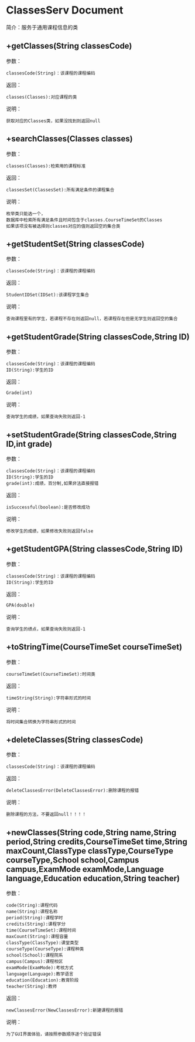# ClassesServ Document

简介：服务于通用课程信息的类

## +getClasses(String classesCode)

参数：

    classesCode(String)：该课程的课程编码

返回：

    classes(Classes):对应课程的类

说明：

    获取对应的Classes类，如果没找到则返回null

## +searchClasses(Classes classes)

参数：

    classes(Classes):检索用的课程标准

返回：

    classesSet(ClassesSet):所有满足条件的课程集合

说明：

    枚举类只能选一个，
    数据库中检索所有满足条件且时间包含于classes.CourseTimeSet的Classes
    如果该项没有被选择则classes对应的值则返回空的集合类

## +getStudentSet(String classesCode)

参数：

    classesCode(String)：该课程的课程编码

返回：

    StudentIDSet(IDSet):该课程学生集合

说明：

    查询课程里有的学生，若课程不存在则返回null，若课程存在但是无学生则返回空的集合

## +getStudentGrade(String classesCode,String ID)

参数：

    classesCode(String)：该课程的课程编码
    ID(String):学生的ID

返回：

    Grade(int)

说明：

    查询学生的成绩，如果查询失败则返回-1

## +setStudentGrade(String classesCode,String ID,int grade)

参数：

    classesCode(String)：该课程的课程编码
    ID(String):学生的ID
    grade(int):成绩，百分制,如果非法直接报错

返回：

    isSuccessful(boolean):是否修改成功

说明：

    修改学生的成绩，如果修改失败则返回false

## +getStudentGPA(String classesCode,String ID)

参数：

    classesCode(String)：该课程的课程编码
    ID(String):学生的ID

返回：

    GPA(double)

说明：

    查询学生的绩点，如果查询失败则返回-1

## +toStringTime(CourseTimeSet courseTimeSet)

参数：

    courseTimeSet(CourseTimeSet):时间类

返回：

    timeString(String):字符串形式的时间

说明：

    将时间集合转换为字符串形式的时间

## +deleteClasses(String classesCode)

参数：

    classesCode(String)：该课程的课程编码

返回：

    deleteClassesError(DeleteClassesError):删除课程的报错

说明：

    删除课程的方法，不要返回null！！！！

## +newClasses(String code,String name,String period,String credits,CourseTimeSet time,String maxCount,ClassType classType,CourseType courseType,School school,Campus campus,ExamMode examMode,Language language,Education education,String teacher)

参数：

    code(String):课程代码
    name(String):课程名称
    period(String):课程学时
    credits(String):课程学分
    time(CourseTimeSet):课程时间
    maxCount(String):课程容量
    classType(ClassType):课堂类型
    courseType(CourseType):课程种类
    school(School):课程院系
    campus(Campus):课程校区
    examMode(ExamMode):考核方式
    language(Language):教学语言
    education(Education):教育阶段
    teacher(String):教师

返回：

    newClassesError(NewClassesError):新建课程的报错

说明：

    为了GUI界面体验，请按照参数顺序逐个验证错误
